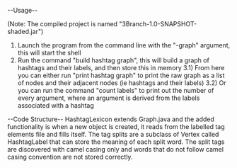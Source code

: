 --Usage--

(Note: The compiled project is named "3Branch-1.0-SNAPSHOT-shaded.jar")
1) Launch the program from the command line with the "-graph" argument, this will start the shell
2) Run the command "build hashtag graph", this will build a graph of hashtags and their labels, and then store this in memory
3.1) From here you can either run "print hashtag graph" to print the raw graph as a list of nodes and their adjacent nodes (ie hashtags and their labels)
3.2) Or you can run the command "count labels" to print out the number of every argument, where an argument is derived from the labels associated with a hashtag

--Code Structure--
HashtagLexicon extends Graph.java and the added functionality is when a new object is created, it reads from the labelled tag elements file and fills itself.
The tag splits are a subclass of Vertex called HashtagLabel that can store the meaning of each split word.
The split tags are discovered with camel casing only and words that do not follow camel casing convention are not stored correctly.